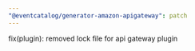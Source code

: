 ```yaml
---
"@eventcatalog/generator-amazon-apigateway": patch
---
```


fix(plugin): removed lock file for api gateway plugin

